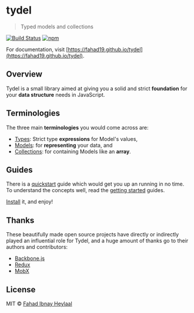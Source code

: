 # tydel
<!--{h1:.massive-header.-with-tagline}-->

> Typed models and collections

[![Build Status](https://img.shields.io/travis/fahad19/tydel/master.svg)](http://travis-ci.org/fahad19/tydel) [![npm](https://img.shields.io/npm/v/tydel.svg)](https://www.npmjs.com/package/tydel)

For documentation, visit [https://fahad19.github.io/tydel](https://fahad19.github.io/tydel).

## Overview

Tydel is a small library aimed at giving you a solid and strict **foundation** for your **data structure** needs in JavaScript.

## Terminologies

The three main **terminologies** you would come across are:

* [Types](./docs/getting-started/types.md): Strict type **expressions** for Model's values,
* [Models](./docs/getting-started/models.md): for **representing** your data, and
* [Collections](./docs/getting-started/collections.md): for containing Models like an **array**.

## Guides

There is a [quickstart](./docs/intro/quickstart.md) guide which would get you up an running in no time. To understand the concepts well, read the [getting started](./docs/getting-started/types.md) guides.

[Install](./docs/intro/installation.md) it, and enjoy!

## Thanks

These beautifully made open source projects have directly or indirectly played an influential role for Tydel, and a huge amount of thanks go to their authors and contributors:

* [Backbone.js](http://backbonejs.org/)
* [Redux](https://redux.js.org/)
* [MobX](https://mobxjs.github.io/mobx/)

## License

MIT © [Fahad Ibnay Heylaal](http://fahad19.com)
